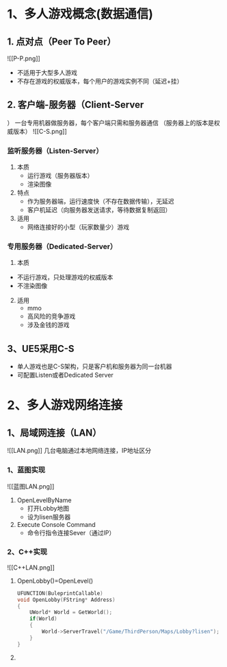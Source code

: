 # 1、多人游戏概念(数据通信)

## 1. 点对点（Peer To Peer）
![[P-P.png]]
- 不适用于大型多人游戏
- 不存在游戏的权威版本，每个用户的游戏实例不同（延迟+挂）
## 2. 客户端-服务器（Client-Server
）
一台专用机器做服务器，每个客户端只需和服务器通信
（服务器上的版本是权威版本）
![[C-S.png]]
### 监听服务器（Listen-Server）
1. 本质
	- 运行游戏（服务器版本）
	- 渲染图像
2. 特点
	- 作为服务器端，运行速度快（不存在数据传输），无延迟
	- 客户机延迟（向服务器发送请求，等待数据复制返回）
3. 适用
	- 网络连接好的小型（玩家数量少）游戏

### 专用服务器（Dedicated-Server）
1. 本质
- 不运行游戏，只处理游戏的权威版本
- 不渲染图像
2. 适用
	- mmo
	- 高风险的竞争游戏
	- 涉及金钱的游戏
## 3、UE5采用C-S
- 单人游戏也是C-S架构，只是客户机和服务器为同一台机器
- 可配置Listen或者Dedicated Server
# 2、多人游戏网络连接
## 1、局域网连接（LAN）
![[LAN.png]]
几台电脑通过本地网络连接，IP地址区分
### 1、蓝图实现
![[蓝图LAN.png]]
1. OpenLevelByName
	- 打开Lobby地图
	- 设为lisen服务器
2. Execute Console Command
	- 命令行指令连接Sever（通过IP）
### 2、C++实现
![[C++LAN.png]]
1. OpenLobby()=OpenLevel()
	```C++
	UFUNCTION(BuleprintCallable)
	void OpenLobby(FString* Address)
	{
		UWorld* World = GetWorld();
		if(World)
		{
			World->ServerTravel("/Game/ThirdPerson/Maps/Lobby?lisen");
		}
	}
	```
1. 